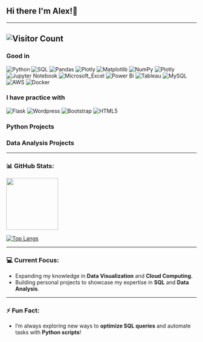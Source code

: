 ## Hi there I'm Alex!👋
---
![Visitor Count](https://profile-counter.glitch.me/Kavoondev/count.svg)
---
### Good in
![Python](https://img.shields.io/badge/Python-FFD43B?style=for-the-badge&logo=python&logoColor=blue)
![SQL](https://img.shields.io/badge/-SQL-000?&logo=MySQL)
![Pandas](https://img.shields.io/badge/pandas-%23150458.svg?style=for-the-badge&logo=pandas&logoColor=white)
![Plotly](https://img.shields.io/badge/Plotly-239120?style=for-the-badge&logo=plotly&logoColor=white)
![Matplotlib](https://img.shields.io/badge/Matplotlib-%23ffffff.svg?style=for-the-badge&logo=Matplotlib&logoColor=black)
![NumPy](https://img.shields.io/badge/numpy-%23013243.svg?style=for-the-badge&logo=numpy&logoColor=white)
![Plotly](https://img.shields.io/badge/Plotly-%233F4F75.svg?style=for-the-badge&logo=plotly&logoColor=white)
![Jupyter Notebook](https://img.shields.io/badge/jupyter-%23FA0F00.svg?style=for-the-badge&logo=jupyter&logoColor=white)
![Microsoft_Excel](https://img.shields.io/badge/Microsoft_Excel-217346?style=for-the-badge&logo=microsoft-excel&logoColor=white)
![Power Bi](https://img.shields.io/badge/power_bi-F2C811?style=for-the-badge&logo=powerbi&logoColor=black)
![Tableau](https://img.shields.io/badge/Tableau-E97627?style=for-the-badge&logo=Tableau&logoColor=white)
![MySQL](https://img.shields.io/badge/mysql-4479A1.svg?style=for-the-badge&logo=mysql&logoColor=white)
![AWS](https://img.shields.io/badge/Amazon_AWS-FF9900?style=for-the-badge&logo=amazonaws&logoColor=white)
![Docker](https://img.shields.io/badge/Docker-2CA5E0?style=for-the-badge&logo=docker&logoColor=white)

### I have practice with
![Flask](https://img.shields.io/badge/flask-%23000.svg?style=for-the-badge&logo=flask&logoColor=white)
![Wordpress](https://img.shields.io/badge/Wordpress-21759B?style=for-the-badge&logo=wordpress&logoColor=white)
![Bootstrap](https://img.shields.io/badge/Bootstrap-563D7C?style=for-the-badge&logo=bootstrap&logoColor=white)
![HTML5](https://img.shields.io/badge/HTML5-E34F26?style=for-the-badge&logo=html5&logoColor=white)

### Python Projects

### Data Analysis Projects
---

<!--
### 🌱 I’m currently learning and mastering:
- **Python** 
- **Data Analytics** (Aiming to become a Senior Data Analyst)
- **Data Scientist**
- **SQL**
- **Machine Learning**
- **Cloud Technologies** (AWS & Azure)
- **Power BI**

### 👨‍💻 Tech Stack:
- **Languages**: SQL, Python, HTML5, CSS3
- **Tools**: Power BI, Visual Studio Code, Jupyter, Colab, Git, GitHub, Markdown
- **Cloud**: AWS, Azure, GCP - in process...
---

### 💡 About Me:
- Pronouns: He/Him
- I’m a passionate learner aiming to break into Data Analytics, with a focus on building a portfolio for **Senior Data Analyst** roles.
- I love working on hands-on projects that involve **data manipulation, analysis**, and **visualization**.
- Fun fact: I’m an IT professional by day and a data enthusiast by night. 

---
-->
### 📊 GitHub Stats:
<img height="137px" src="https://github-readme-stats.vercel.app/api?username=Kavoondev&hide_title=true&hide_border=true&show_icons=true&include_all_commits=true&count_private=true&line_height=21&text_color=000&icon_color=000&bg_color=0,ea6161,ffc64d,fffc4d,52fa5a&theme=graywhite" />

[![Top Langs](https://github-readme-stats.vercel.app/api/top-langs/?username=Kavoondev&layout=compact&theme=radical)](https://github.com/Kavoondev/github-readme-stats)

---

### 💻 Current Focus:
- Expanding my knowledge in **Data Visualization** and **Cloud Computing**.
- Building personal projects to showcase my expertise in **SQL** and **Data Analysis**.

---
<!--
### 📚 Check out my latest blogs:
- **[Best Practices for Writing Efficient SQL Queries](https://medium.com/yourprofile/best-sql-queries)**
- **[Data Analytics with Power BI: A Step-by-Step Guide](https://medium.com/yourprofile/powerbi-guide)**
- **[Deploying a Machine Learning Model on AWS](https://medium.com/yourprofile/deploy-ml-model-aws)**
---

### 🔗 Let's Connect!
- **[LinkedIn](https://linkedin.com/in/YourProfile)**
- **[Medium](https://medium.com/@YourProfile)**
---
-->

### ⚡ Fun Fact:
- I’m always exploring new ways to **optimize SQL queries** and automate tasks with **Python scripts**!


